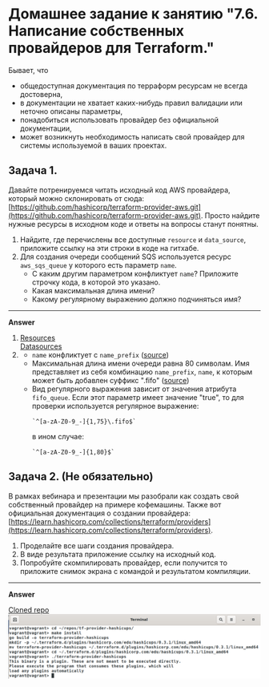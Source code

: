 # Домашнее задание к занятию "7.6. Написание собственных провайдеров для Terraform."

Бывает, что 
* общедоступная документация по терраформ ресурсам не всегда достоверна,
* в документации не хватает каких-нибудь правил валидации или неточно описаны параметры,
* понадобиться использовать провайдер без официальной документации,
* может возникнуть необходимость написать свой провайдер для системы используемой в ваших проектах.   

## Задача 1. 
Давайте потренируемся читать исходный код AWS провайдера, который можно склонировать от сюда: 
[https://github.com/hashicorp/terraform-provider-aws.git](https://github.com/hashicorp/terraform-provider-aws.git).
Просто найдите нужные ресурсы в исходном коде и ответы на вопросы станут понятны.  


1. Найдите, где перечислены все доступные `resource` и `data_source`, приложите ссылку на эти строки в коде на 
гитхабе.   
1. Для создания очереди сообщений SQS используется ресурс `aws_sqs_queue` у которого есть параметр `name`. 
    * С каким другим параметром конфликтует `name`? Приложите строчку кода, в которой это указано.
    * Какая максимальная длина имени? 
    * Какому регулярному выражению должно подчиняться имя? 

---
**Answer**

1. [ Resources ](https://github.com/hashicorp/terraform-provider-aws/blob/341ef9448ff56250ca3ed9d6b69600d42f4251b6/internal/provider/provider.go#L867-L1984)  
[Datasources](https://github.com/hashicorp/terraform-provider-aws/blob/341ef9448ff56250ca3ed9d6b69600d42f4251b6/internal/provider/provider.go#L412-L865) 
1. 
   * `name` конфликтует с `name_prefix` ([source](https://github.com/hashicorp/terraform-provider-aws/blob/6e6e4bed78f29b0addd5b33fd733b67f85bb4dc3/internal/service/sqs/queue.go#L87))  
   * Максимальная длина имени очереди равна 80 символам. Имя представляет из себя комбинацию `name_prefix`, `name`, к которым может быть добавлен суффикс ".fifo" ([source](https://github.com/hashicorp/terraform-provider-aws/blob/6e6e4bed78f29b0addd5b33fd733b67f85bb4dc3/internal/service/sqs/queue.go#L424-L432))
   * Вид регулярного выражения зависит от значения атрибута `fifo_queue`. Если этот параметр имеет значение "true", то для проверки используется регулярное выражение:  
        ```golang
        `^[a-zA-Z0-9_-]{1,75}\.fifo$`
        ```  
     в ином случае:   
        ```golang
        `^[a-zA-Z0-9_-]{1,80}$`
        ```  

## Задача 2. (Не обязательно) 
В рамках вебинара и презентации мы разобрали как создать свой собственный провайдер на примере кофемашины. 
Также вот официальная документация о создании провайдера: 
[https://learn.hashicorp.com/collections/terraform/providers](https://learn.hashicorp.com/collections/terraform/providers).

1. Проделайте все шаги создания провайдера.
2. В виде результата приложение ссылку на исходный код.
3. Попробуйте скомпилировать провайдер, если получится то приложите снимок экрана с командой и результатом компиляции.   

---
**Answer**

[Cloned repo](https://github.com/Kraktorist/terraform-provider-hashicups)
![answer2](img/answer2.png)